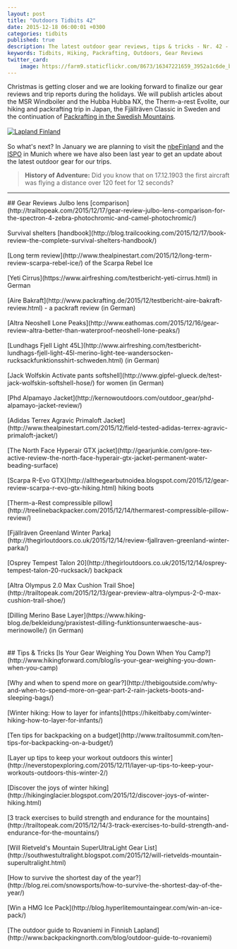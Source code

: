 ```yaml
---
layout: post
title: "Outdoors Tidbits 42"
date: 2015-12-18 06:00:01 +0300
categories: tidbits
published: true
description: The latest outdoor gear reviews, tips & tricks - Nr. 42 - #outdoorstidbits
keywords: Tidbits, Hiking, Packrafting, Outdoors, Gear Reviews
twitter_card:
    image: https://farm9.staticflickr.com/8673/16347221659_3952a1c6de_b.jpg
---
```

Christmas is getting closer and we are looking forward to finalize our gear reviews and trip reports during the holidays. We will publish articles about the MSR Windboiler and the Hubba Hubba NX, the Therm-a-rest Evolite, our hiking and packrafting trip in Japan, the Fjällräven Classic in Sweden and the continuation of <a href="http://www.hikeventures.com/packrafting-Njuoreatnu-Tornetrask-abisko/">Packrafting in the Swedish Mountains</a>. 
<br><br>
<a data-flickr-embed="true" href="https://www.flickr.com/photos/90204224@N07/16347221659/in/photolist-qUxMti-qUxMCM-rbV7gy-rbV7GU-rc1CbB-r9Hef3-qUzGQK-v6DD8n-qGQmse-q3hwoU-r9HdQA-r9HdZU-qUxN4g-rbV4BL-qffws2-qUzE8R-qUxNTH-rbRHKM-qHtRc2-qUxP2D-qWZDDU-qfcV5n-rc1DjZ-qUxKka-r9HayW-qUxPwM-qGRYcg-qUqAaj-qeZFSf-qUqAsU-qfcWc2-qUqwrC-rc1F5c-qeZGDf-qUqAQh-qUqBzd-qUzEbM-qfcXtF-q3uXXe-qSuGqw-rc1Fx6-rbVb1C-qUxL2v-r9KRpJ-qFsUGz-qUxRW6-qUrMdb-qeZAQ1-qUrFbG-qUrFf9" title="Lapland Finland"><img class="img-responsive" src="https://farm9.staticflickr.com/8673/16347221659_3952a1c6de_b.jpg" alt="Lapland Finland"></a><script async src="//embedr.flickr.com/assets/client-code.js" charset="utf-8"></script><!--more-->
<br><br>
So what's next? In January we are planning to visit the <a href="http://www.nbe.fi/">nbeFinland</a> and the <a href="http://www.hikeventures.com/ispo-2015-review/">ISPO</a> in Munich where we have also been last year to get an update about the latest outdoor gear for our trips.
<br>
> <strong><i class="fa fa-lg fa-clock-o"></i> History of Adventure:</strong> Did you know that on 17.12.1903 the first aircraft was flying a distance over 120 feet for 12 seconds?
<hr>
## Gear Reviews
Julbo lens [comparison](http://trailtopeak.com/2015/12/17/gear-review-julbo-lens-comparison-for-the-spectron-4-zebra-photochromic-and-camel-photochromic/)
<br><br>
Survival shelters [handbook](http://blog.trailcooking.com/2015/12/17/book-review-the-complete-survival-shelters-handbook/)
<br><br>
[Long term review](http://www.thealpinestart.com/2015/12/long-term-review-scarpa-rebel-ice/) of the Scarpa Rebel Ice
<br><br>
[Yeti Cirrus](https://www.airfreshing.com/testbericht-yeti-cirrus.html) in German
<br><br>
[Aire Bakraft](http://www.packrafting.de/2015/12/testbericht-aire-bakraft-review.html) - a packraft review (in German)
<br><br>
[Altra Neoshell Lone Peaks](http://www.eathomas.com/2015/12/16/gear-review-altra-better-than-waterproof-neoshell-lone-peaks/)
<br><br>
[Lundhags Fjell Light 45L](http://www.airfreshing.com/testbericht-lundhags-fjell-light-45l-merino-light-tee-wandersocken-rucksackfunktionsshirt-schweden.html) (in German)
<br><br>
[Jack Wolfskin Activate pants softshell](http://www.gipfel-glueck.de/test-jack-wolfskin-softshell-hose/) for women (in German)
<br><br>
[Phd Alpamayo Jacket](http://kernowoutdoors.com/outdoor_gear/phd-alpamayo-jacket-review/)
<br><br>
[Adidas Terrex Agravic Primaloft Jacket](http://www.thealpinestart.com/2015/12/field-tested-adidas-terrex-agravic-primaloft-jacket/)
<br><br>
[The North Face Hyperair GTX jacket](http://gearjunkie.com/gore-tex-active-review-the-north-face-hyperair-gtx-jacket-permanent-water-beading-surface)
<br><br>
[Scarpa R-Evo GTX](http://allthegearbutnoidea.blogspot.com/2015/12/gear-review-scarpa-r-evo-gtx-hiking.html) hiking boots
<br><br>
[Therm-a-Rest compressible pillow](http://treelinebackpacker.com/2015/12/14/thermarest-compressible-pillow-review/)
<br><br>
[Fjällräven Greenland Winter Parka](http://thegirloutdoors.co.uk/2015/12/14/review-fjallraven-greenland-winter-parka/)
<br><br>
[Osprey Tempest Talon 20](http://thegirloutdoors.co.uk/2015/12/14/osprey-tempest-talon-20-rucksack/) backpack
<br><br>
[Altra Olympus 2.0 Max Cushion Trail Shoe](http://trailtopeak.com/2015/12/13/gear-preview-altra-olympus-2-0-max-cushion-trail-shoe/)
<br><br>
[Dilling Merino Base Layer](https://www.hiking-blog.de/bekleidung/praxistest-dilling-funktionsunterwaesche-aus-merinowolle/) (in German)
<br><br>
<script type="text/javascript" src="//www.avantlink.com/link.php?ml=194281&amp;p=125311&amp;pw=150351&amp;ctc=tidbits&amp;open=_blank"></script>
<br>
## Tips & Tricks
[Is Your Gear Weighing You Down When You Camp?](http://www.hikingforward.com/blog/is-your-gear-weighing-you-down-when-you-camp)
<br><br>
[Why and when to spend more on gear?](http://thebigoutside.com/why-and-when-to-spend-more-on-gear-part-2-rain-jackets-boots-and-sleeping-bags/)
<br><br>
[Winter hiking: How to layer for infants](https://hikeitbaby.com/winter-hiking-how-to-layer-for-infants/)
<br><br>
[Ten tips for backpacking on a budget](http://www.trailtosummit.com/ten-tips-for-backpacking-on-a-budget/)
<br><br>
[Layer up tips to keep your workout outdoors this winter](http://neverstopexploring.com/2015/12/11/layer-up-tips-to-keep-your-workouts-outdoors-this-winter-2/)
<br><br>
[Discover the joys of winter hiking](http://hikinginglacier.blogspot.com/2015/12/discover-joys-of-winter-hiking.html)
<br><br>
[3 track exercises to build strength and endurance for the mountains](http://trailtopeak.com/2015/12/14/3-track-exercises-to-build-strength-and-endurance-for-the-mountains/)
<br><br>
[Will Rietveld's Mountain SuperUltraLight Gear List](http://southwestultralight.blogspot.com/2015/12/will-rietvelds-mountain-superultralight.html)
<br><br>
[How to survive the shortest day of the year?](http://blog.rei.com/snowsports/how-to-survive-the-shortest-day-of-the-year/)
<br><br>
[Win a HMG Ice Pack](http://blog.hyperlitemountaingear.com/win-an-ice-pack/)
<br><br>
[The outdoor guide to Rovaniemi in Finnish Lapland](http://www.backpackingnorth.com/blog/outdoor-guide-to-rovaniemi)
